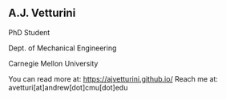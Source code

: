 ## A.J. Vetturini

PhD Student

Dept. of Mechanical Engineering

Carnegie Mellon University

You can read more at: https://ajvetturini.github.io/
Reach me at: avetturi[at]andrew[dot]cmu[dot]edu

<!---
ajvetturini/ajvetturini is a ✨ special ✨ repository because its `README.md` (this file) appears on your GitHub profile.
You can click the Preview link to take a look at your changes.
--->
